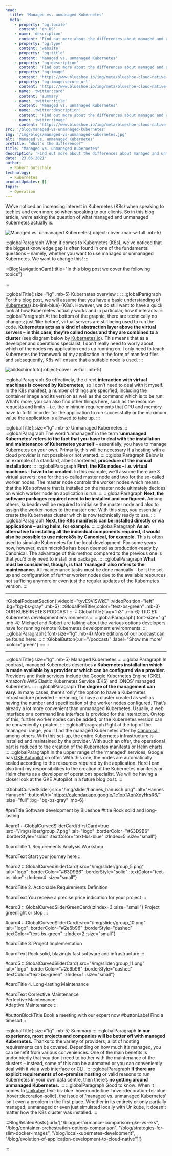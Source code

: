 ```yaml
---
head:
  title: 'Managed vs. unmanaged Kubernetes'
  meta:
    - property: 'og:locale'
      content: 'en_US'
    - name: 'description'
      content: 'Find out more about the differences about managed and unmanaged Kubernetes. ✔ Development Infrastructure ✔ On-premise vs. Cloud Hosting ✔ Kubernetes'
    - property: 'og:type'
      content: 'website'
    - property: 'og:title'
      content: 'Managed vs. unmanaged Kubernetes'
    - property: 'og:description'
      content: 'Find out more about the differences about managed and unmanaged Kubernetes. ✔ Development Infrastructure ✔ On-premise vs. Cloud Hosting ✔ Kubernetes'
    - property: 'og:image'
      content: 'https://www.blueshoe.io/img/meta/blueshoe-cloud-native-devlopment.png'
    - property: 'og:image:secure_url'
      content: 'https://www.blueshoe.io/img/meta/blueshoe-cloud-native-devlopment.png'
    - name: 'twitter:card'
      content: 'summary'
    - name: 'twitter:title'
      content: 'Managed vs. unmanaged Kubernetes'
    - name: 'twitter:description'
      content: 'Find out more about the differences about managed and unmanaged Kubernetes. ✔ Development Infrastructure ✔ On-premise vs. Cloud Hosting ✔ Kubernetes'
    - name: 'twitter:image'
      content: 'https://www.blueshoe.io/img/meta/blueshoe-cloud-native-devlopment.png'
src: '/blog/managed-vs-unmanaged-kubernetes'
img: '/img/blogs/managed-vs-unmanaged-kubernetes.jpg'
alt: 'Managed vs. unmanaged Kubernetes'
preTitle: "What's the difference?"
title: "Managed vs. unmanaged Kubernetes"
description: 'Find out more about the differences about managed and unmanaged Kubernetes. ✔ Development Infrastructure ✔ On-premise vs. Cloud Hosting ✔ Kubernetes'
date: '23.06.2021'
author:
  - Robert Gutschale
technology:
  - Kubernetes
productUpdates: []
topic:
  - Operation
---
```

We’ve noticed an increasing interest in Kubernetes (K8s) when speaking to techies and even more so when speaking to our clients. So in this blog article, we’re asking the question of what managed and unmanaged Kubernetes actually is.
<!--more-->

![Managed vs. unmanaged Kubernetes](/img/blogs/managed-vs-unmanaged-kubernetes.jpg){.object-cover .max-w-full .mb-5}

:::globalParagraph
When it comes to Kubernetes (K8s), we’ve noticed that the biggest knowledge gap is often found in one of the fundamental questions – namely, whether you want to use managed or unmanaged Kubernetes. We want to change this!
:::

:::BlogNavigationCard{:title="In this blog post we cover the following topics"}

:::

:::globalTitle{:size="lg" .mb-5}
Kubernetes overview
:::
:::globalParagraph
For this blog post, we will assume that you have a [basic understanding of Kubernetes](/blog/local-kubernetes-development/){.bs-link-blue} (K8s). However, we do still want to have a quick look at how Kubernetes actually works and in particular, how it interacts:
:::
:::globalParagraph
At the bottom of the graphic, there are technically no changes; just ‘like before’, virtual servers are still being used to run the code. **Kubernetes acts as a kind of abstraction layer above the virtual servers – in this case, they’re called nodes and they are combined to a cluster** (see diagram below by <a href="https://kubernetes.io/docs/concepts/overview/" class="text-bs-blue hover:underline hover:decoration-bs-blue hover:decoration-solid" target="_blank">Kubernetes.io</a>). This means that as a developer and operations specialist, I don’t really need to worry about which of the nodes my application ends up running on. I only need to teach Kubernetes the framework of my application in the form of manifest files and subsequently, K8s will ensure that a suitable node is used.
:::

![bildschirmfoto](/img/blogs/bildschirmfoto_1.jpg){.object-cover .w-full .mb-5}

:::globalParagraph
So effectively, the direct **interaction with virtual machines is covered by Kubernetes,** so I don’t need to deal with it myself. In the K8s manifest, a number of things are specified, including the container image and its version as well as the command which is to be run. What’s more, you can also find other things here, such as the resource requests and limits – i.e. the minimum requirements that CPU and memory have to fulfill in order for the application to run successfully or the maximum value the application is allowed to take up.
:::

:::globalTitle{:size="lg" .mb-5}
Unmanaged Kubernetes
:::
:::globalParagraph
The word ‘unmanaged’ in the term ‘**unmanaged Kubernetes’ refers to the fact that you have to deal with the installation and maintenance of Kubernetes yourself** – essentially, you have to manage Kubernetes on your own. Primarily, this will be necessary if a hosting with a cloud provider is not possible or not wanted.
:::
:::globalParagraph
Below is an example of a standard, albeit shortened, **procedure of the manual installation:**
:::
:::globalParagraph
**First, the K8s nodes – i.e. virtual machines – have to be created.** In this example, we’ll assume there are 3 virtual servers: one for the so-called master node and two for the so-called worker nodes. The master node controls the worker nodes which means that the K8s software that is installed on the master node ultimately decides on which worker node an application is run.
:::
:::globalParagraph
**Next, the software packages required need to be installed and configured.** Among others, kubeadm will be required to initialise the master node and also to assign the worker nodes to the master one. With this step, you essentially create the Kubernetes cluster which is now technically ready to use.
:::
:::globalParagraph
**Next, the K8s manifests can be installed directly or via applications – using helm, for example.**
:::
:::globalParagraph
**As an alternative to installing all the individual components required, it would also be possible to use microk8s by Canonical, for example.** This is often used to simulate Kubernetes for the local development. For some years now, however, even microk8s has been deemed as production-ready by Canonical. The advantage of this method compared to the previous one is that you’d only need to install one package.
:::
:::globalParagraph
**What must be considered, though, is that ‘managed’ also refers to the maintenance.** All maintenance tasks must be done manually – be it the set-up and configuration of further worker nodes due to the available resources not sufficing anymore or even just the regular updates of the Kubernetes version.
:::

<hr class='mb-8'>

::GlobalPodcastSection{:videoId="tyvE9VlSWkE" :videoPosition="left" :bg="bg-bs-gray" .mb-5}
:::GlobalPreTitle{:color="text-bs-green" .mb-3}
OUR KUBERNETES PODCAST
:::
:::GlobalTitle{:tag="h3" .mb-6}
TftC E1: Kubernetes development environments
:::
:::globalParagraph{:font-size="lg" .mb-4}
Michael and Robert are talking about the various options developers have for running remote Kubernetes development environments.
:::
:::globalParagraph{:font-size="lg" .mb-4}
More editions of our podcast can be found here:
:::
::::GlobalButton{:url="/podcast/" :label="Show me more" :color="green"}
::::
::

<hr class='mb-8'>

:::globalTitle{:size="lg" .mb-5}
Managed Kubernetes
:::
:::globalParagraph
In contrast, managed Kubernetes describes **a Kubernetes installation which is made available by a provider or which can be configured via a provider.** Providers and their services include the Google Kubernetes Engine (GKE), Amazon’s AWS Elastic Kubernetes Service (EKS) and IONOS’ managed Kubernetes.
:::
:::globalParagraph
**The degree of the management can vary.** In many cases, there’s ‘only’ the option to have a Kubernetes infrastructure provided – meaning, to have a cluster created as well as having the number and specification of the worker nodes configured. That’s already a lot more convenient than unmanaged Kubernetes. Usually, a web interface or a command line interface is provided for the interaction. On top of this, further worker nodes can be added, or the Kubernetes version can be conveniently updated.
:::
:::globalParagraph
Right at the top of the ‘managed’ range, you’ll find the managed Kubernetes offer by <a href="https://ubuntu.com/kubernetes/managed" class="text-bs-blue hover:underline hover:decoration-bs-blue hover:decoration-solid" target="_blank">Canonical</a>, among others. With this set-up, the entire Kubernetes infrastructure is installed and maintained by the provider. With such an offer, the operational part is reduced to the creation of the Kubernetes manifests or Helm charts.
:::
:::globalParagraph
In the upper range of the ‘managed’ services, Google has <a href="https://cloud.google.com/blog/products/containers-kubernetes/introducing-gke-autopilot" class="text-bs-blue hover:underline hover:decoration-bs-blue hover:decoration-solid" target="_blank">GKE Autopilot</a> on offer. With this one, the nodes are automatically scaled according to the resources required by the application. Here I can also limit my responsibilities to the creation of the Kubernetes manifests or Helm charts as a developer of operations specialist. We will be having a closer look at the GKE Autopilot in a future blog post.
:::

::GlobalCurvedSlider{:src="/img/slider/hannes_hanusch.png" :alt="Hannes Hanusch" :buttonUrl="https://calendar.app.google/1c1opTAqnXqyHrsR6/" :size="full" :bg="bg-bs-gray" .mb-6}

#preTitle
Software development by Blueshoe
#title
Rock solid and long-lasting

#card1
:::GlobalCurvedSliderCard{:firstCard=true :src="/img/slider/group_7.png" :alt="logo" :borderColor="#63D9B6" :borderStyle="solid" :textColor="text-bs-blue" :zIndex=5 :size="small"}

#cardTitle
<span>1.</span> Requirements Analysis Workshop

#cardText
Start your journey here
:::

#card2
:::GlobalCurvedSliderCard{:src="/img/slider/group_5.png" :alt="logo" :borderColor="#63D9B6" :borderStyle="solid" :textColor="text-bs-blue" :zIndex=4 :size="small"}

#cardTitle
<span>2.</span> Actionable Requirements Definition

#cardText
You receive a precise price indication for your project
:::

#card3
:::GlobalCurvedSliderGreenCard{:zIndex=3 :size="small"}
Project greenlight or stop
:::

#card4
:::GlobalCurvedSliderCard{:src="/img/slider/group_10.png" :alt="logo" :borderColor="#2e6b96" :borderStyle="dashed" :textColor="text-bs-green" :zIndex=2 :size="small"}

#cardTitle
<span>3.</span> Project Implementation

#cardText
Rock solid, blazingly fast software and infrastructure
:::

#card5
:::GlobalCurvedSliderCard{:src="/img/slider/group_11.png" :alt="logo" :borderColor="#2e6b96" :borderStyle="dashed" :textColor="text-bs-green" :zIndex=1 :size="small"}

#cardTitle
<span>4.</span> Long-lasting Maintenance

#cardText
Corrective Maintenance </br> Perfective Maintenance </br> Adaptive Maintenance
:::

#buttonBlockTitle
Book a meeting with our expert now
#buttonLabel
Find a timeslot
::

:::globalTitle{:size="lg" .mb-5}
Summary
:::
:::globalParagraph
**In our experience, most projects and companies will be better off with managed Kubernetes.** Thanks to the variety of providers, a lot of hosting requirements can be covered. Depending on how much it’s managed, you can benefit from various conveniences. One of the main benefits is undoubtedly that you don’t need to bother with the maintenance of the clusters – instead, some of this can be automated or you can conveniently deal with it via a web interface or CLI.
:::
:::globalParagraph
**If there are explicit requirements of on-premise hosting** or valid reasons to run Kubernetes in your own data centre, then there’s **no getting around unmanaged Kubernetes.**
:::
:::globalParagraph
Good to know: When it comes to [Unikube](/products){.text-bs-blue .hover:underline .hover:decoration-bs-blue .hover:decoration-solid}, the issue of ‘managed vs. unmanaged Kubernetes’ isn’t even a problem in the first place. Whether in its entirety or only partially managed, unmanaged or even just simulated locally with Unikube, it doesn’t matter how the K8s cluster was installed.
:::





:::BlogRelatedPosts{:url='["/blog/performance-comparison-gke-vs-eks", "/blog/container-orchestration-options-comparison", "/blog/strategies-for-slim-docker-images", "/blog/local-kubernetes-development", "/blog/evolution-of-application-development-to-cloud-native"]'}

:::
